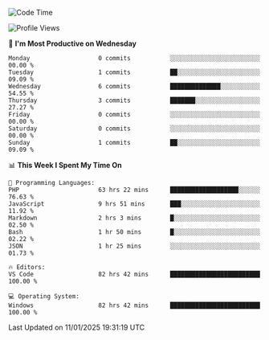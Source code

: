 <!--START_SECTION:waka-->
![Code Time](http://img.shields.io/badge/Code%20Time-3%2C841%20hrs%2053%20mins-blue)

![Profile Views](http://img.shields.io/badge/Profile%20Views-75-blue)

📅 **I'm Most Productive on Wednesday** 

```text
Monday                   0 commits           ░░░░░░░░░░░░░░░░░░░░░░░░░   00.00 % 
Tuesday                  1 commits           ██░░░░░░░░░░░░░░░░░░░░░░░   09.09 % 
Wednesday                6 commits           ██████████████░░░░░░░░░░░   54.55 % 
Thursday                 3 commits           ███████░░░░░░░░░░░░░░░░░░   27.27 % 
Friday                   0 commits           ░░░░░░░░░░░░░░░░░░░░░░░░░   00.00 % 
Saturday                 0 commits           ░░░░░░░░░░░░░░░░░░░░░░░░░   00.00 % 
Sunday                   1 commits           ██░░░░░░░░░░░░░░░░░░░░░░░   09.09 % 
```


📊 **This Week I Spent My Time On** 

```text
💬 Programming Languages: 
PHP                      63 hrs 22 mins      ███████████████████░░░░░░   76.63 % 
JavaScript               9 hrs 51 mins       ███░░░░░░░░░░░░░░░░░░░░░░   11.92 % 
Markdown                 2 hrs 3 mins        █░░░░░░░░░░░░░░░░░░░░░░░░   02.50 % 
Bash                     1 hr 50 mins        █░░░░░░░░░░░░░░░░░░░░░░░░   02.22 % 
JSON                     1 hr 25 mins        ░░░░░░░░░░░░░░░░░░░░░░░░░   01.73 % 

🔥 Editors: 
VS Code                  82 hrs 42 mins      █████████████████████████   100.00 % 

💻 Operating System: 
Windows                  82 hrs 42 mins      █████████████████████████   100.00 % 
```


 Last Updated on 11/01/2025 19:31:19 UTC
<!--END_SECTION:waka-->
